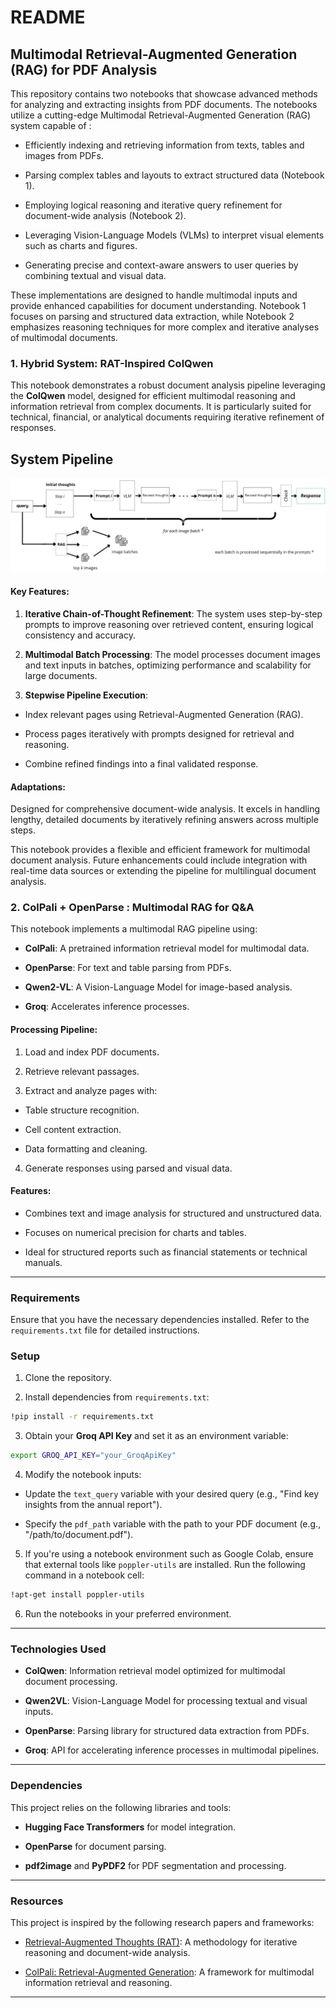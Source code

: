 # README

  

  

## Multimodal Retrieval-Augmented Generation (RAG) for PDF Analysis

  

  

This repository contains two notebooks that showcase advanced methods for analyzing and extracting insights from PDF documents. The notebooks utilize a cutting-edge Multimodal Retrieval-Augmented Generation (RAG) system capable of :

  

  

- Efficiently indexing and retrieving information from texts, tables and images from PDFs.

  

- Parsing complex tables and layouts to extract structured data (Notebook 1).

  

- Employing logical reasoning and iterative query refinement for document-wide analysis (Notebook 2).

  

- Leveraging Vision-Language Models (VLMs) to interpret visual elements such as charts and figures.

  

- Generating precise and context-aware answers to user queries by combining textual and visual data.

  

  

These implementations are designed to handle multimodal inputs and provide enhanced capabilities for document understanding. Notebook 1 focuses on parsing and structured data extraction, while Notebook 2 emphasizes reasoning techniques for more complex and iterative analyses of multimodal documents.

 

### 1. **Hybrid System: RAT-Inspired ColQwen**

  

This notebook demonstrates a robust document analysis pipeline leveraging the **ColQwen** model, designed for efficient multimodal reasoning and information retrieval from complex documents. It is particularly suited for technical, financial, or analytical documents requiring iterative refinement of responses.


## System Pipeline
<img src="pipeline_rat_colqwen.png" alt="Our Pipeline" />

  
#### **Key Features:**

  

1.  **Iterative Chain-of-Thought Refinement**: The system uses step-by-step prompts to improve reasoning over retrieved content, ensuring logical consistency and accuracy.

  

2.  **Multimodal Batch Processing**: The model processes document images and text inputs in batches, optimizing performance and scalability for large documents.

  

3.  **Stepwise Pipeline Execution**:

- Index relevant pages using Retrieval-Augmented Generation (RAG).

- Process pages iteratively with prompts designed for retrieval and reasoning.

- Combine refined findings into a final validated response.

  

#### **Adaptations:**

Designed for comprehensive document-wide analysis. It excels in handling lengthy, detailed documents by iteratively refining answers across multiple steps.

 

This notebook provides a flexible and efficient framework for multimodal document analysis. Future enhancements could include integration with real-time data sources or extending the pipeline for multilingual document analysis.

  
  ### 2. **ColPali + OpenParse : Multimodal RAG for Q&A**

  

This notebook implements a multimodal RAG pipeline using:

  

  

-  **ColPali**: A pretrained information retrieval model for multimodal data.

  

-  **OpenParse**: For text and table parsing from PDFs.

  

-  **Qwen2-VL**: A Vision-Language Model for image-based analysis.

  

-  **Groq**: Accelerates inference processes.

  

  

#### Processing Pipeline:

  

1. Load and index PDF documents.

  

2. Retrieve relevant passages.

  

3. Extract and analyze pages with:

  

- Table structure recognition.

  

- Cell content extraction.

  

- Data formatting and cleaning.

  

4. Generate responses using parsed and visual data.

  

  

#### Features:

  

- Combines text and image analysis for structured and unstructured data.

  

- Focuses on numerical precision for charts and tables.

  

- Ideal for structured reports such as financial statements or technical manuals.

  

  
  

---

  

  

### Requirements

  

Ensure that you have the necessary dependencies installed. Refer to the `requirements.txt` file for detailed instructions.

  
### Setup

  

1. Clone the repository.

  

2. Install dependencies from `requirements.txt`:

  

```bash
!pip install -r requirements.txt
```

  

3. Obtain your **Groq API Key** and set it as an environment variable:

```bash
export GROQ_API_KEY="your_GroqApiKey"
```

  

4. Modify the notebook inputs:

  

- Update the `text_query` variable with your desired query (e.g., "Find key insights from the annual report").

  

- Specify the `pdf_path` variable with the path to your PDF document (e.g., "/path/to/document.pdf").

  

5. If you're using a notebook environment such as Google Colab, ensure that external tools like `poppler-utils` are installed. Run the following command in a notebook cell:

  

```bash
!apt-get install poppler-utils
```

  

6. Run the notebooks in your preferred environment.

  

  

---

  

  

### Technologies Used

  

-  **ColQwen**: Information retrieval model optimized for multimodal document processing.

  

-  **Qwen2VL**: Vision-Language Model for processing textual and visual inputs.

  

-  **OpenParse**: Parsing library for structured data extraction from PDFs.

  

-  **Groq**: API for accelerating inference processes in multimodal pipelines.

  

  

---

  

  

### Dependencies

  

This project relies on the following libraries and tools:

  

-  **Hugging Face Transformers** for model integration.

  

-  **OpenParse** for document parsing.

  

-  **pdf2image** and **PyPDF2** for PDF segmentation and processing.

  

  

---

  

  

### Resources

  

This project is inspired by the following research papers and frameworks:

  

  

- [Retrieval-Augmented Thoughts (RAT)](https://arxiv.org/pdf/2403.05313v1): A methodology for iterative reasoning and document-wide analysis.

  

- [ColPali: Retrieval-Augmented Generation](https://arxiv.org/pdf/2407.01449): A framework for multimodal information retrieval and reasoning.

  

  

---